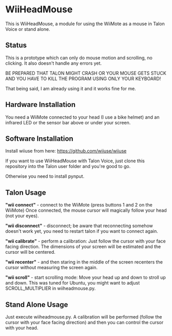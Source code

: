 # WiiHeadMouse
This is WiiHeadMouse, a module for using the WiiMote as a mouse in Talon Voice or stand alone.

## Status
This is a prototype which can only do mouse motion and scrolling, no clicking. It also doesn't handle any errors yet.

BE PREPARED THAT TALON MIGHT CRASH OR YOUR MOUSE GETS STUCK AND YOU HAVE TO KILL THE PROGRAM USING ONLY YOUR KEYBOARD!

That being said, I am already using it and it works fine for me.

## Hardware Installation
You need a WiiMote connected to your head (I use a bike helmet) and an infrared LED or the sensor bar above or under your screen.

## Software Installation
Install wiiuse from here: https://github.com/wiiuse/wiiuse

If you want to use WiiHeadMouse with Talon Voice, just clone this repository into the Talon user folder and you're good to go.

Otherwise you need to install pynput.

## Talon Usage

**"wii connect"** - connect to the WiiMote (press buttons 1 and 2 on the WiiMote) Once connected, the mouse cursor will magically follow your head (not your eyes).

**"wii disconnect"** - disconnect; be aware that reconnecting somehow doesn't work yet, you need to restart talon if you want to connect again.

**"wii calibrate"** - perform a calibration: Just follow the cursor with your face facing direction. The dimensions of your screen will be estimated and the cursor will be centered.

**"wii recenter"** - and then staring in the middle of the screen recenters the cursor without measuring the screen again.

**"wii scroll"** - start scrolling mode: Move your head up and down to stroll up and down. This was tuned for Ubuntu, you might want to adjust SCROLL_MULTIPLIER in wiiheadmouse.py. 

## Stand Alone Usage
Just execute wiiheadmouse.py. A calibration will be performed (follow the cursor with your face facing direction) and then you can control the cursor with your head.
